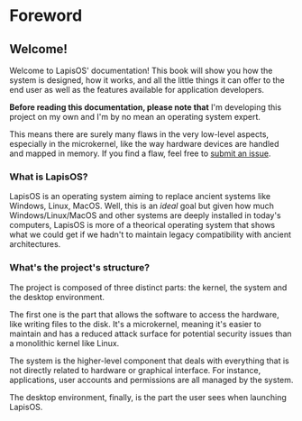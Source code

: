 # Foreword

## Welcome!

Welcome to LapisOS' documentation! This book will show you how the
system is designed, how it works, and all the little things it can offer
to the end user as well as the features available for application developers.

**Before reading this documentation, please note that** I'm developing this
project on my own and I'm by no mean an operating system expert.

This means there are surely many flaws in the very low-level aspects, especially
in the microkernel, like the way hardware devices are handled and mapped in memory.
If you find a flaw, feel free to [submit an issue](https://github.com/lapis-org/docs/issues/new/choose).

### What is LapisOS?
LapisOS is an operating system aiming to replace ancient systems like Windows,
Linux, MacOS. Well, this is an *ideal* goal but given how much Windows/Linux/MacOS
and other systems are deeply installed in today's computers, LapisOS is more of
a theorical operating system that shows what we could get if we hadn't to maintain
legacy compatibility with ancient architectures.

### What's the project's structure?
The project is composed of three distinct parts: the kernel, the system
and the desktop environment.

The first one is the part that allows the software to access the hardware,
like writing files to the disk. It's a microkernel, meaning it's easier to
maintain and has a reduced attack surface for potential security issues
than a monolithic kernel like Linux.

The system is the higher-level component that deals with everything that is
not directly related to hardware or graphical interface. For instance, applications,
user accounts and permissions are all managed by the system.

The desktop environment, finally, is the part the user sees when launching LapisOS.